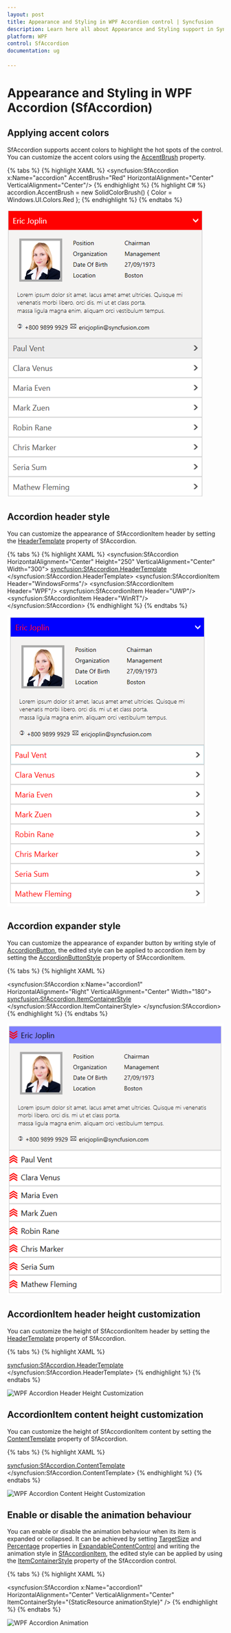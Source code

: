 ```yaml
---
layout: post
title: Appearance and Styling in WPF Accordion control | Syncfusion
description: Learn here all about Appearance and Styling support in Syncfusion WPF Accordion (SfAccordion) control and more.
platform: WPF
control: SfAccordion
documentation: ug

---
```


# Appearance and Styling in WPF Accordion (SfAccordion)

## Applying accent colors

SfAccordion supports accent colors to highlight the hot spots of the control. You can customize the accent colors using the [AccentBrush](https://help.syncfusion.com/cr/wpf/Syncfusion.Windows.Controls.Layout.SfAccordion.html#Syncfusion_Windows_Controls_Layout_SfAccordion_AccentBrush) property.

{% tabs %}
{% highlight XAML %}
<syncfusion:SfAccordion x:Name="accordion"  AccentBrush="Red"  HorizontalAlignment="Center" VerticalAlignment="Center"/>
{% endhighlight %}
{% highlight C# %}
accordion.AccentBrush = new SolidColorBrush() { Color = Windows.UI.Colors.Red };
{% endhighlight %}
{% endtabs %}

![WPF Accordion Accent Colors](Appearance-and-Styling-images/wpf-accordion-accent-colors.png)

## Accordion header style

You can customize the appearance of SfAccordionItem header by setting the [HeaderTemplate](https://help.syncfusion.com/cr/wpf/Syncfusion.Windows.Controls.Layout.SfAccordion.html#Syncfusion_Windows_Controls_Layout_SfAccordion_HeaderTemplate) property of SfAccordion.

{% tabs %}
{% highlight XAML %}
<syncfusion:SfAccordion HorizontalAlignment="Center" Height="250"  VerticalAlignment="Center" Width="300">
	<!-- For customizinng header -->
	<syncfusion:SfAccordion.HeaderTemplate>
		<DataTemplate>
			<TextBlock Text="{Binding}" Foreground="Red" Opacity="1" FontFamily="Calibri" FontWeight="Bold" FontSize="20"/>
		</DataTemplate>
	</syncfusion:SfAccordion.HeaderTemplate>
	<syncfusion:SfAccordionItem Header="WindowsForms"/>
	<syncfusion:SfAccordionItem Header="WPF"/>
	<syncfusion:SfAccordionItem Header="UWP"/>
	<syncfusion:SfAccordionItem Header="WinRT"/>
</syncfusion:SfAccordion>
{% endhighlight %}
{% endtabs %}

![WPF Accordion Header Style](Appearance-and-Styling-images/wpf-accordion-header-style.png)

## Accordion expander style

You can customize the appearance of expander button by writing style of [AccordionButton](https://help.syncfusion.com/cr/wpf/Syncfusion.Windows.Controls.Layout.AccordionButton.html), the edited style can be applied to accordion item by setting the [AccordionButtonStyle](https://help.syncfusion.com/cr/wpf/Syncfusion.Windows.Controls.Layout.SfAccordionItem.html#Syncfusion_Windows_Controls_Layout_SfAccordionItem_AccordionButtonStyle) property of SfAccordionItem.

{% tabs %}
{% highlight XAML %}
<!--  AccordionButton Style -->
<Style TargetType="syncfusion:AccordionButton" x:Key="expanderButtonStyle">
    <!--  Customization codes -->
	<VisualStateManager.VisualStateGroups>
	    <VisualStateGroup x:Name="ExpansionStates">
		    <VisualState x:Name="Collapsed">
		        <Storyboard>
				    <DoubleAnimation BeginTime="00:00:00" Duration="00:00:00.3" Storyboard.TargetName="icon" Storyboard.TargetProperty="(UIElement.RenderTransform).(TransformGroup.Children)[2].(RotateTransform.Angle)" To="0" />
			    </Storyboard>
			</VisualState>
			<VisualState x:Name="Expanded">
				<Storyboard>
					<DoubleAnimation BeginTime="00:00:00" Duration="00:00:00.3" Storyboard.TargetName="icon" Storyboard.TargetProperty="(UIElement.RenderTransform).(TransformGroup.Children)[2].(RotateTransform.Angle)" To="90" />
					<ColorAnimationUsingKeyFrames BeginTime="00:00:00" Duration="00:00:00.0010000" Storyboard.TargetName="ExpandedBackground" Storyboard.TargetProperty="(Border.Background).(SolidColorBrush.Color)">
						<SplineColorKeyFrame KeyTime="00:00:00" Value="DeepPink" />
			    	</ColorAnimationUsingKeyFrames>
					<DoubleAnimationUsingKeyFrames BeginTime="00:00:00" Duration="00:00:00.0010000" Storyboard.TargetName="ExpandedBackground" Storyboard.TargetProperty="(UIElement.Opacity)">
			     		<SplineDoubleKeyFrame KeyTime="00:00:00" Value="0.5" />
					</DoubleAnimationUsingKeyFrames>
				</Storyboard>
			</VisualState>
		</VisualStateGroup>
	</VisualStateManager.VisualStateGroups>
	<Border x:Name="background" Background="{Binding Background}"  CornerRadius="1,1,1,1">
		<Grid>
			<Border Height="Auto" Margin="0,0,0,0" x:Name="ExpandedBackground" VerticalAlignment="Stretch" Opacity="0" Background="Red" BorderBrush="Yellow" BorderThickness="{TemplateBinding BorderThickness}" CornerRadius="1,1,1,1" />
				<Grid Height="19" HorizontalAlignment="Center" x:Name="icon"  VerticalAlignment="Center" Width="19" RenderTransformOrigin="0.5,0.5" Grid.Column="0" Grid.Row="0">
					<Grid.RenderTransform>
						<TransformGroup>
							<ScaleTransform />
							<SkewTransform />
							<RotateTransform Angle="-90" />
						<TranslateTransform />
					</TransformGroup>
				</Grid.RenderTransform>
				<Path Height="Auto" HorizontalAlignment="Center" Margin="0,0,0,0" x:Name="arrow" VerticalAlignment="Center" Width="Auto" RenderTransformOrigin="0.5,0.5" Stroke="Red" StrokeThickness="1.5" Stretch="Uniform" Data="M16.365994,20.000013L32.000027,29.802015 30.936978,31.497023 16.368008,22.360976 1.0660061,32.000013 2.7179741E-05,30.308973z M16.366,10L32.000001,19.802 30.937001,21.497 16.368001,12.361001 1.0659999,22 0,20.309z M16.366,0L32.000001,9.802 30.937001,11.497001 16.368001,2.3610001 1.0659999,12 0,10.309z"/>
			</Grid>
			<ContentPresenter HorizontalAlignment="{TemplateBinding HorizontalContentAlignment}"  x:Name="header" Grid.Column="1" Grid.Row="0" Grid.RowSpan="1" Content="{TemplateBinding Content}" ContentTemplate="{TemplateBinding ContentTemplate}" />
		</Grid>
	</Border>
</Style>
<!--SfAccordion Control -->
<syncfusion:SfAccordion x:Name="accordion1" HorizontalAlignment="Right" VerticalAlignment="Center" Width="180">
	<!-- Setting AccordionButtonStyle -->
	<syncfusion:SfAccordion.ItemContainerStyle>
		<Style TargetType="syncfusion:SfAccordionItem">
			<Setter Property="AccordionButtonStyle"  Value="{StaticResource expanderButtonStyle}"/>
		</Style>
	</syncfusion:SfAccordion.ItemContainerStyle>
</syncfusion:SfAccordion>
{% endhighlight %}
{% endtabs %}

![WPF Accordion Expander Style](Appearance-and-Styling-images/wpf-accordion-expander-style.png)

## AccordionItem header height customization

You can customize the height of SfAccordionItem header by setting the [HeaderTemplate](https://help.syncfusion.com/cr/wpf/Syncfusion.Windows.Controls.Layout.SfAccordion.html#Syncfusion_Windows_Controls_Layout_SfAccordion_HeaderTemplate) property of SfAccordion. 

{% tabs %}
{% highlight XAML %}
<!-- For customizinng header -->		
<syncfusion:SfAccordion.HeaderTemplate>
	<DataTemplate>
		<TextBlock Text="{Binding Name}"  Height="50" FontSize="30"  VerticalAlignment="Center"/>
	</DataTemplate>
</syncfusion:SfAccordion.HeaderTemplate>
{% endhighlight %}
{% endtabs %}

![WPF Accordion Header Height Customization](Appearance-and-Styling-images/wpf-accordion-header-height-customization.png)

## AccordionItem content height customization

You can customize the height of SfAccordionItem content by setting the [ContentTemplate](https://help.syncfusion.com/cr/wpf/Syncfusion.Windows.Controls.Layout.SfAccordion.html#Syncfusion_Windows_Controls_Layout_SfAccordion_ContentTemplate) property of SfAccordion.

{% tabs %}
{% highlight XAML %}
<!-- For customizinng SfAccordionItem content -->	
<syncfusion:SfAccordion.ContentTemplate>
	<DataTemplate>
		<TextBlock Text="{Binding Description}" Height="60"/>
	</DataTemplate>
</syncfusion:SfAccordion.ContentTemplate>
{% endhighlight %}
{% endtabs %}

![WPF Accordion Content Height Customization](Appearance-and-Styling-images/wpf-accordion-content-height-customization.png)

## Enable or disable the animation behaviour

You can enable or disable the animation behaviour when its item is expanded or collapsed. It can be achieved by setting [TargetSize](https://help.syncfusion.com/cr/wpf/Syncfusion.Windows.Controls.Layout.ExpandableContentControl.html#Syncfusion_Windows_Controls_Layout_ExpandableContentControl_TargetSize) and [Percentage](https://help.syncfusion.com/cr/wpf/Syncfusion.Windows.Controls.Layout.ExpandableContentControl.html#Syncfusion_Windows_Controls_Layout_ExpandableContentControl_Percentage) properties in [ExpandableContentControl](https://help.syncfusion.com/cr/wpf/Syncfusion.Windows.Controls.Layout.ExpandableContentControl.html) and writing the animation style in [SfAccordionItem](https://help.syncfusion.com/cr/wpf/Syncfusion.Windows.Controls.Layout.SfAccordionItem.html), the edited style can be applied by using the [ItemContainerStyle](https://help.syncfusion.com/cr/wpf/Syncfusion.Windows.Controls.Layout.SfAccordion.html#Syncfusion_Windows_Controls_Layout_SfAccordion_ItemContainerStyle) property of the SfAccordion control.

{% tabs %}
{% highlight XAML %}
<!--  SfAccordionItem Style  -->
<Style x:Key="animationStyle"  TargetType="syncfusion:SfAccordionItem">
    <!-- Customization codes  -->
	<VisualStateManager.VisualStateGroups>
		<!-- Animation Style -->
		<VisualStateGroup x:Name="ExpansionStates">
			<VisualStateGroup.Transitions>
				<VisualTransition GeneratedDuration="0"/>
		 	</VisualStateGroup.Transitions>
            <!-- enable animation-->
			<VisualState x:Name="Collapsed">
				<Storyboard>
					<DoubleAnimationUsingKeyFrames BeginTime="00:00:01" Duration="00:00:10" Storyboard.TargetName="ExpandSite" Storyboard.TargetProperty="(layout:ExpandableContentControl.Percentage)">
 						<SplineDoubleKeyFrame KeySpline="0.2,0,0,1" KeyTime="00:00:10.0" Value="0" />
					</DoubleAnimationUsingKeyFrames>
				</Storyboard>
			</VisualState>
			<VisualState x:Name="Expanded">
				<Storyboard>
					<DoubleAnimationUsingKeyFrames BeginTime="00:00:01" Duration="00:00:10" Storyboard.TargetName="ExpandSite" Storyboard.TargetProperty="(layout:ExpandableContentControl.Percentage)">
						<SplineDoubleKeyFrame KeySpline="0.2,0,0,1" KeyTime="00:00:10.0" Value="1" />
					</DoubleAnimationUsingKeyFrames>
				</Storyboard>
			</VisualState>
		</VisualStateGroup>
	</VisualStateManager.VisualStateGroups>
	<Border x:Name="Background" Padding="{TemplateBinding Padding}" BorderBrush="{TemplateBinding BorderBrush}" BorderThickness="{TemplateBinding BorderThickness}" CornerRadius="1,1,1,1">
		<Grid>
			<Grid.RowDefinitions>
				<RowDefinition Height="Auto" />
				<RowDefinition Height="Auto" />
			</Grid.RowDefinitions>
			<Grid.ColumnDefinitions>
				<ColumnDefinition Width="Auto" />
				<ColumnDefinition Width="Auto" />
			</Grid.ColumnDefinitions>
			<syncfusion:AccordionButton Name="ExpanderButton"  Style="{TemplateBinding AccordionButtonStyle}" Content="{TemplateBinding Header}" ContentTemplate="{TemplateBinding HeaderTemplate}" IsChecked="{TemplateBinding IsSelected}" IsTabStop="True" Grid.Row="0" Padding="0,0,0,0" Margin="0,0,0,0" FontFamily="{TemplateBinding FontFamily}" FontSize="{TemplateBinding FontSize}" FontStretch="{TemplateBinding FontStretch}" FontStyle="{TemplateBinding FontStyle}" FontWeight="{TemplateBinding FontWeight}" Foreground="{TemplateBinding Foreground}" HorizontalContentAlignment="{TemplateBinding HorizontalContentAlignment}" VerticalContentAlignment="{TemplateBinding VerticalContentAlignment}" HorizontalAlignment="{TemplateBinding HorizontalAlignment}" VerticalAlignment="{TemplateBinding VerticalAlignment}" Background="{TemplateBinding Background}" />
			<syncfusion:ExpandableContentControl Name="ExpandSite"  Grid.Row="1" IsTabStop="False" Percentage="0"  Content="{TemplateBinding Content}" ContentTemplate="{TemplateBinding ContentTemplate}" Margin="0,0,0,0" Style="{StaticResource expandableContentStyle}" FontFamily="{TemplateBinding FontFamily}" FontSize="{TemplateBinding FontSize}" FontStretch="{TemplateBinding FontStretch}" FontStyle="{TemplateBinding FontStyle}" FontWeight="{TemplateBinding FontWeight}" Foreground="{TemplateBinding Foreground}" HorizontalContentAlignment="{TemplateBinding HorizontalContentAlignment}" VerticalContentAlignment="{TemplateBinding VerticalContentAlignment}" HorizontalAlignment="{TemplateBinding HorizontalAlignment}" VerticalAlignment="{TemplateBinding VerticalAlignment}" />
		</Grid>
	</Border>
</Style>

<!--SfAccordion Control -->
<syncfusion:SfAccordion x:Name="accordion1" HorizontalAlignment="Center" VerticalAlignment="Center"  ItemContainerStyle="{StaticResource animationStyle}" />
{% endhighlight %}
{% endtabs %}

![WPF Accordion Animation](Appearance-and-Styling-images/wpf-accordion-animation.png)
